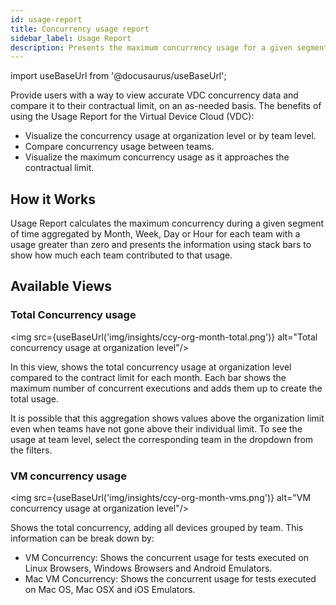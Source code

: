 ```yaml
---
id: usage-report
title: Concurrency usage report
sidebar_label: Usage Report
description: Presents the maximum concurrency usage for a given segment of time, aggregated by Month, Week, Day or Hour.
---
```


import useBaseUrl from '@docusaurus/useBaseUrl';

Provide users with a way to view accurate VDC concurrency data and compare it to their contractual limit, on an as-needed basis. The benefits of using the Usage Report for the Virtual Device Cloud (VDC):

- Visualize the concurrency usage at organization level or by team level.
- Compare concurrency usage between teams.
- Visualize the maximum concurrency usage as it approaches the contractual limit.

## How it Works

Usage Report calculates the maximum concurrency during a given segment of time aggregated by Month, Week, Day or Hour for each team with a usage greater than zero and presents the information using stack bars to show how much each team contributed to that usage.

## Available Views

### Total Concurrency usage

<img src={useBaseUrl('img/insights/ccy-org-month-total.png')} alt="Total concurrency usage at organization level"/>

In this view, shows the total concurrency usage at organization level compared to the contract limit for each month. Each bar shows the maximum number of concurrent executions and adds them up to create the total usage.

It is possible that this aggregation shows values above the organization limit even when teams have not gone above their individual limit. To see the usage at team level, select the corresponding team in the dropdown from the filters.


### VM concurrency usage

<img src={useBaseUrl('img/insights/ccy-org-month-vms.png')} alt="VM concurrency usage at organization level"/>

Shows the total concurrency, adding all devices grouped by team. This information can be break down by:

- VM Concurrency: Shows the concurrent usage for tests executed on Linux Browsers, Windows Browsers and Android Emulators.
- Mac VM Concurrency: Shows the concurrent usage for tests executed on Mac OS, Mac OSX and iOS Emulators.
